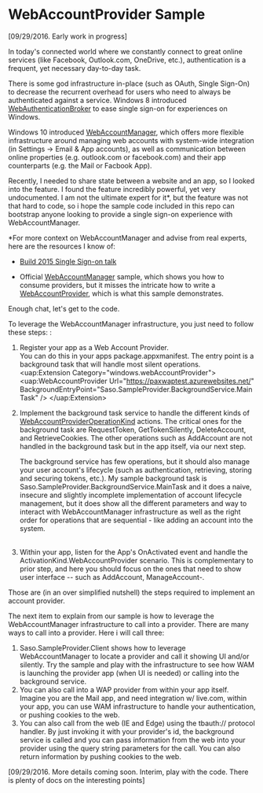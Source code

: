 # WebAccountProvider Sample

[09/29/2016. Early work in progress]

In today's connected world where we constantly connect to great online services (like Facebook, Outlook.com, OneDrive, etc.), authentication is a frequent, yet necessary day-to-day task.  

There is some god infrastructure in-place (such as OAuth, Single Sign-On) to decrease the recurrent overhead for users who need to always be authenticated against a service.  Windows 8 introduced 
[WebAuthenticationBroker](https://msdn.microsoft.com/en-us/library/windows/apps/windows.security.authentication.web.webauthenticationbroker.aspx) to ease single sign-on for experiences on Windows. 

Windows 10 introduced [WebAccountManager](https://msdn.microsoft.com/en-us/library/windows/apps/windows.security.authentication.web.provider.webaccountmanager.aspx), which offers more flexible infrastructure around managing web accounts with system-wide integration (in Settings -> Email & App accounts), as well as communication between online properties (e.g. outlook.com or facebook.com) and their app counterparts (e.g. the Mail or Facbook App).  

Recently, I needed to share state between a website and an app, so I looked into the feature. I found the feature incredibly powerful, yet very undocumented.  I am not the ultimate expert for it*, but the feature was not that hard to code, so i hope the sample code included in this repo can bootstrap anyone looking to provide a single sign-on experience with WebAccountManager. 


*For more context on WebAccountManager and advise from real experts, here are the resources I know of:

- [Build 2015 Single Sign-on talk](https://channel9.msdn.com/Events/Build/2015/2-709)


- Official [WebAccountManager](https://github.com/Microsoft/Windows-universal-samples/tree/master/Samples/WebAccountManagement) sample, which shows you how to consume providers, but it misses the intricate how to write a [WebAccountProvider](https://msdn.microsoft.com/en-us/library/windows/apps/windows.security.credentials.webaccountprovider.aspx), which is what this sample demonstrates. 

Enough chat, let's get to the code. 

To leverage the WebAccountManager infrastructure, you just need to follow these steps: : 

1. Register your app  as a Web Account Provider.   
   You can do this in your apps package.appxmanifest. The entry point is a background task that will handle most silent operations.  
   <Extensions>
       <uap:Extension Category="windows.webAccountProvider">
             <uap:WebAccountProvider Url="https://paxwaptest.azurewebsites.net/" BackgroundEntryPoint="Saso.SampleProvider.BackgroundService.MainTask" />
           </uap:Extension>     
   </Extensions>

2. Implement the background task service to handle the different kinds of [WebAccountProviderOperationKind](https://msdn.microsoft.com/en-us/library/windows/apps/windows.security.authentication.web.provider.webaccountprovideroperationkind.aspx) actions. The critical ones for the background task are RequestToken, GetTokenSilently, DeleteAccount, and RetrieveCookies.  The other operations such as AddAccount are not handled in the background task but in the app itself, via our next step.  

   The background service has few operations, but it should also manage your user account's lifecycle (such as authentication, retrieving, storing and securing tokens, etc.). My sample background task is Saso.SampleProvider.BackgroundService.MainTask and it does a naive, insecure and slightly incomplete implementation of account lifecycle management, but it does show all the different parameters and way to interact with WebAccountManager infrastructure as well as the right order for operations that are sequential - like adding an account into the system.  
   ​

3. Within your app, listen for the App's OnActivated event and handle the ActivationKind.WebAccountProvider scenario.  This is complementary to prior step, and here you should focus on the ones that need to show user interface -- such as AddAccount, ManageAccount-. 

Those are (in an over simplified nutshell) the steps required to implement an account provider.  



The next item to explain from our sample is how to leverage the WebAccountManager infrastructure to call into a provider.  There are many ways to call into a provider. Here i will call three:

1. Saso.SampleProvider.Client shows how to leverage WebAccountManager to locate a provider and call it showing UI and/or silently.  Try the sample and play with the infrastructure to see how WAM is launching the provider app (when UI is needed) or calling into the background service. 
2. You can also call into a WAP provider from within your app itself.  Imagine you are the Mail app, and need integration w/ live.com, within your app, you can use WAM infrastructure to handle your authentication, or pushing cookies to the web. 
3. You can also call from the web (IE and Edge) using the tbauth:// protocol handler. By just invoking it with your provider's id, the background service is called and you can pass information from the web into your provider using the query string parameters for the call.  You can also return information by pushing cookies to the web. 



[09/29/2016. More details coming soon. Interim, play with the code. There is plenty of docs on the interesting points]